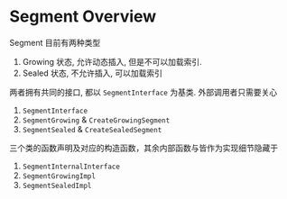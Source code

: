 # Segment Overview 
Segment 目前有两种类型
1. Growing 状态, 允许动态插入, 但是不可以加载索引. 
2. Sealed 状态, 不允许插入, 可以加载索引

两者拥有共同的接口, 都以 `SegmentInterface` 为基类. 外部调用者只需要关心 
1. `SegmentInterface` 
2. `SegmentGrowing` & `CreateGrowingSegment`
3. `SegmentSealed` & `CreateSealedSegment`

三个类的函数声明及对应的构造函数，其余内部函数与皆作为实现细节隐藏于
1. `SegmentInternalInterface`
2. `SegmentGrowingImpl`
3. `SegmentSealedImpl`


